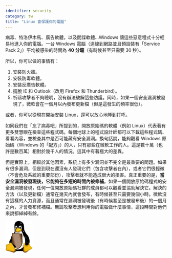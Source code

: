 ```yaml
---
identifier: security
category: tw
title: "Linux 會保護你的電腦"
---
```


病毒、特洛伊木馬、廣告軟體，以及間諜軟體…Windows 讓這些惡意程式十分輕易地進入你的電腦。一台 Windows 電腦（連線到網路並且預設裝有「Service Pack 2」）平均被感染的時間為 <b>40 分鐘</b>（有時候甚至只需要 30 秒）。


所以，你可以做的事情有：
<ol>
<li>安裝防火牆。</li>
<li>安裝防毒軟體。</li>
<li>安裝反廣告軟體。</li>
<li>擺脫 IE 和 Outlook（改用 Firefox 和 Thunderbird）。</li>
<li>祈禱攻擊者不夠聰明，沒有辦法破解這些防護。同時，如果一個安全漏洞被發現了，微軟會在一個月以內發布更新檔（但是這發生的頻率很低）。</li></ol>

或者，你可以從現在開始安裝 Linux，還可以放心地睡到打呼。

如同我們在「忘了病毒吧」所提到的，開放原始碼的軟體（例如 Linux）代表著有更多雙慧眼在檢查這些程式碼。每個地球上的程式設計師都可以下載這些程式碼、看看內容，並檢查其中是否可能藏有安全漏洞。換句話說，能夠觀看 Windows 原始碼（Windows 的「配方」）的人，只有那些在微軟工作的人。這是數十萬（也許是數百萬）相對於幾千人的情況。這其中有著極大的差異。

但是實際上，相較於其他因素，系統上有多少漏洞並不完全是最重要的問題。如果有很多漏洞，但是到現在還沒有人發現它們（包含攻擊者在內），或者它們很輕微（不會危及系統的重要部份），攻擊者就不能造成很大的損害。真正重要的是，<b>當安全漏洞被發現後，它能夠在多短的時間內被修補</b>。如果一個開放原始碼程式的安全漏洞被發現，任何一位開放原始碼社群的成員都可以觀看並協助解決它。解決的方法（以及更新檔）通常在幾天內就會發布，有時候甚至只需要幾個小時。微軟沒有這樣的人力資源，而且通常在漏洞被發現後（有時候甚至是被發布後）的一個月之內，才會發布修補檔。無論攻擊者想利用你的電腦做什麼事情，這段時間對他們來說都綽綽有餘。


<img src="/img/security_thumb.png" />




